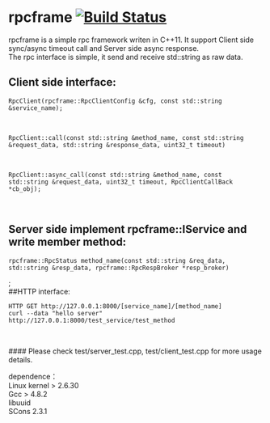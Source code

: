 # rpcframe [![Build Status](https://travis-ci.org/liuxyc/rpcframe.svg?branch=master)](https://travis-ci.org/liuxyc/rpcframe)
rpcframe is a simple rpc framework writen in C++11. It support Client side sync/async timeout call and Server side async response.<br>
The rpc interface is simple, it send and receive std::string as raw data.<br>
## Client side interface: <br>
<pre><code>RpcClient(rpcframe::RpcClientConfig &cfg, const std::string &service_name);</code></pre><br>
<pre><code>RpcClient::call(const std::string &method_name, const std::string &request_data, std::string &response_data, uint32_t timeout)</code></pre><br>
<pre><code>RpcClient::async_call(const std::string &method_name, const std::string &request_data, uint32_t timeout, RpcClientCallBack *cb_obj);</code></pre><br>
## Server side implement rpcframe::IService and write member method:<br>
<pre><code>rpcframe::RpcStatus method_name(const std::string &req_data, std::string &resp_data, rpcframe::RpcRespBroker *resp_broker)</code></pre>;
<br>
##HTTP interface:<br>
<pre><code>HTTP GET http://127.0.0.1:8000/[service_name]/[method_name]
curl --data "hello server"  http://127.0.0.1:8000/test_service/test_method
 </code></pre><br>
#### Please check test/server_test.cpp, test/client_test.cpp for more usage details.<br>

dependence：<br>
    Linux kernel > 2.6.30<br>
    Gcc > 4.8.2<br>
    libuuid<br>
    SCons 2.3.1<br>
